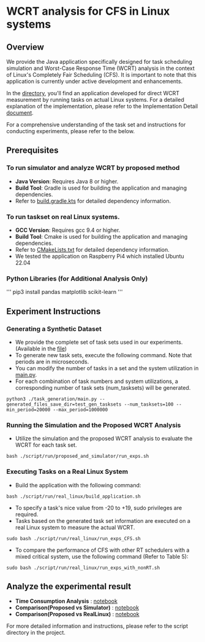 # WCRT analysis for CFS in Linux systems

## Overview

We provide the Java application specifically designed for task scheduling simulation and Worst-Case Response Time (WCRT) analysis in the context of Linux's Completely Fair Scheduling (CFS). It is important to note that this application is currently under active development and enhancements. 

In the [directory](real_linux_application), you'll find an application developed for direct WCRT measurement by running tasks on actual Linux systems. For a detailed explanation of the implementation, please refer to the Implementation Detail [document](real_linux_application/Implementation_detail.md).

For a comprehensive understanding of the task set and instructions for conducting experiments, please refer to the below.


## Prerequisites

###  To run simulator and analyze WCRT by proposed method
* **Java Version**: Requires Java 8 or higher.
* **Build Tool**: Gradle is used for building the application and managing dependencies.
* Refer to [build.gradle.kts](./app/build.gradle.kts) for detailed dependency information.

###  To run taskset on real Linux systems.
* **GCC Version**: Requires gcc 9.4 or higher.
* **Build Tool**: Cmake is used for building the application and managing dependencies.
* Refer to [CMakeLists.txt](.real_linux_application/app/CMakeLists.txt) for detailed dependency information.
* We tested the application on Raspberry Pi4 which installed Ubuntu 22.04

### Python Libraries (for Additional Analysis Only)
'''
pip3 install pandas matplotlib scikit-learn
'''

## Experiment Instructions

### Generating a Synthetic Dataset
* We provide the complete set of task sets used in our experiments. (Available in the [file](._generated_taskset.zip))
* To generate new task sets, execute the following command. Note that periods are in microseconds.
* You can modify the number of tasks in a set and the system utilization in [main.py](./task_generation/main.py).
* For each combination of task numbers and system utilizations, a corresponding number of task sets (num_tasksets) will be generated.
```
python3 ./task_generation/main.py --generated_files_save_dir=test_gen_tasksets --num_tasksets=100 --min_period=20000 --max_period=1000000
```

### Running the Simulation and the Proposed WCRT Analysis
* Utilize the simulation and the proposed WCRT analysis to evaluate the WCRT for each task set.
```
bash ./script/run/proposed_and_simulator/run_exps.sh
```

### Executing Tasks on a Real Linux System
* Build the application with the following command:
```    
bash ./script/run/real_linux/build_application.sh
```

* To specify a task's nice value from -20 to +19, sudo privileges are required.
* Tasks based on the generated task set information are executed on a real Linux system to measure the actual WCRT.
```    
sudo bash ./script/run/real_linux/run_exps_CFS.sh
```

* To compare the performance of CFS with other RT schedulers with a mixed critical system, use the following command (Refer to Table 5):
```
sudo bash ./script/run/real_linux/run_exps_with_nonRT.sh
```

## Analyze the experimental result

* **Time Consumption Analysis** : [notebook](./script/analysis/time_complexity.ipynb)
* **Comparison(Proposed vs Simulator)** : [notebook](./script/analysis/comparison_with_simulator.ipynb)
* **Comparison(Proposed vs RealLinux)** : [notebook](./script/analysis/comparison_with_realLinux.ipynb)

For more detailed information and instructions, please refer to the script directory in the project.